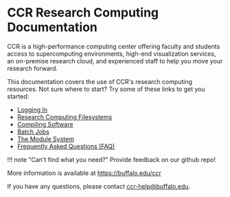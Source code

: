 # CCR Research Computing Documentation

CCR is a high-performance computing center offering faculty and students access
to supercomputing environments, high-end visualization services, an on-premise
research cloud, and experienced staff to help you move your research forward.

This documentation covers the use of CCR's research computing resources. Not
sure where to start? Try some of these links to get you started:

- [Logging In](hpc/login.md)
- [Research Computing Filesystems](hpc/storage.md)
- [Compiling Software](software/building.md)
- [Batch Jobs](hpc/jobs.md)
- [The Module System](software/modules.md)
- [Frequently Asked Questions (FAQ)](faq.md)

!!! note "Can't find what you need?"
    Provide feedback on our github repo! 

More information is available at https://buffalo.edu/ccr

If you have any questions, please contact ccr-help@buffalo.edu.
